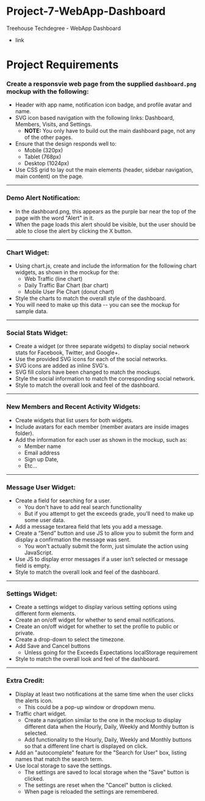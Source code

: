 # Project-7-WebApp-Dashboard

Treehouse Techdegree - WebApp Dashboard

+ link

Project Requirements
====================

### Create a responsvie web page from the supplied `dashboard.png` mockup with the following:
  * Header with app name, notification icon badge, and profile avatar and name.
  * SVG icon based navigation with the following links: Dashboard, Members, Visits, and Settings.
    - **NOTE:** You only have to build out the main dashboard page, not any of the other pages.
  * Ensure that the design responds well to:
    - Mobile (320px)
    - Tablet (768px)
    - Desktop (1024px)
  * Use CSS grid to lay out the main elements (header, sidebar navigation, main content) on the page.
  
---    

### Demo Alert Notification: 
  * In the dashboard.png, this appears as the purple bar near the top of the page with the word "Alert" in it.
  * When the page loads this alert should be visible, but the user should be able to close the alert by clicking the X button.

---

### Chart Widget:
  * Using chart.js, create and include the information for the following chart widgets, as shown in the mockup for the:
    - Web Traffic (line chart)
    - Daily Traffic Bar Chart (bar chart)
    - Mobile User Pie Chart (donut chart)
  * Style the charts to match the overall style of the dashboard.
  * You will need to make up this data -- you can see the mockup for sample data.

---

### Social Stats Widget:
  * Create a widget (or three separate widgets) to display social network stats for Facebook, Twitter, and Google+.
  * Use the provided SVG icons for each of the social networks.
  * SVG icons are added as inline SVG's.
  * SVG fill colors have been changed to match the mockups.
  * Style the social information to match the corresponding social network.
  * Style to match the overall look and feel of the dashboard.

---

### New Members and Recent Activity Widgets:
  * Create widgets that list users for both widgets.
  * Include avatars for each member (member avatars are inside images folder).
  * Add the information for each user as shown in the mockup, such as:
    - Member name
    - Email address
    - Sign up Date, 
    - Etc...

---

### Message User Widget:
  * Create a field for searching for a user.
    - You don't have to add real search functionality
    - But if you attempt to get the exceeds grade, you'll need to make up some user data.
  * Add a message textarea field that lets you add a message.
  * Create a “Send” button and use JS to allow you to submit the form and display a confirmation the message was sent.
    - You won't actually submit the form, just simulate the action using JavaScript.
  * Use JS to display error messages if a user isn’t selected or message field is empty.
  * Style to match the overall look and feel of the dashboard.

---

### Settings Widget:
  * Create a settings widget to display various setting options using different form elements.
  * Create an on/off widget for whether to send email notifications.
  * Create an on/off widget for whether to set the profile to public or private.
  * Create a drop-down to select the timezone.
  * Add Save and Cancel buttons
    - Unless going for the Exceeds Expectations localStorage requirement
  * Style to match the overall look and feel of the dashboard.

---

### Extra Credit: 
  * Display at least two notifications at the same time when the user clicks the alerts icon.
    - This could be a pop-up window or dropdown menu.
  * Traffic chart widget.
    - Create a navigation similar to the one in the mockup to display different data when the Hourly, Daily, Weekly and Monthly button is selected.
    - Add functionality to the Hourly, Daily, Weekly and Monthly buttons so that a different line chart is displayed on click.
  * Add an "autocomplete" feature for the "Search for User" box, listing names that match the search term.
  * Use local storage to save the settings.
    - The settings are saved to local storage when the "Save" button is clicked.
    - The settings are reset when the "Cancel" button is clicked.
    - When page is reloaded the settings are remembered.

